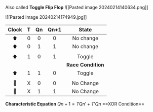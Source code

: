 Also called **Toggle Flip Flop**
![[Pasted image 20240214140634.png]]
 
![[Pasted image 20240214174949.jpg]]

| Clock |  T  | Qn  | Qn+1 |       State        |
|:-----:|:---:|:---:|:----:|:------------------:|
|  ⬆️   |  0  |  0  |  0   |     No change      |
|   ⬆   |  0  |  1  |  1   |     No change      |
|       |     |     |      |                    |
|   ⬆   |  1  |  0  |  1   |       Toggle       |
|       |     |     |      | **Race Condition** |
|   ⬆   |  1  |  1  |  0   |       Toggle       |
|       |     |     |      |                    |
|  🔽   |  X  |  0  |  0   |     No Change      |
|  🔽   |  X  |  1  |  1   |     No Change      |

**Characteristic Equation**
$Qn+1 = TQn' + T'Qn$
==XOR Condition==